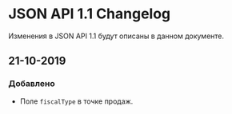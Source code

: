 # JSON API 1.1 Changelog
Изменения в JSON API 1.1 будут описаны в данном документе.

## 21-10-2019
### Добавлено
 - Поле `fiscalType` в точке продаж.